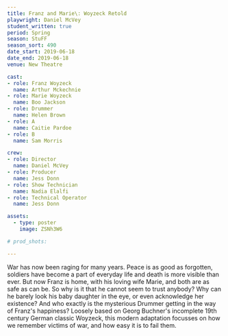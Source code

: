 ```yaml
---
title: Franz and Marie\: Woyzeck Retold
playwright: Daniel McVey
student_written: true
period: Spring
season: StuFF
season_sort: 490
date_start: 2019-06-18
date_end: 2019-06-18
venue: New Theatre

cast:
- role: Franz Woyzeck
  name: Arthur Mckechnie
- role: Marie Woyzeck
  name: Boo Jackson
- role: Drummer
  name: Helen Brown
- role: A
  name: Caitie Pardoe
- role: B
  name: Sam Morris

crew:
- role: Director
  name: Daniel McVey
- role: Producer
  name: Jess Donn
- role: Show Technician
  name: Nadia Elalfi
- role: Technical Operator
  name: Jess Donn

assets:
  - type: poster
    image: ZSNh3W6

# prod_shots:

---
```


War has now been raging for many years. Peace is as good as forgotten, soldiers have become a part of everyday life and death is more visible than ever. But now Franz is home, with his loving wife Marie, and both are as safe as can be. So why is it that he cannot seem to trust anybody? Why can he barely look his baby daughter in the eye, or even acknowledge her existence? And who exactly is the mysterious Drummer getting in the way of Franz's happiness? Loosely based on Georg Buchner's incomplete 19th century German classic Woyzeck, this modern adaptation focusses on how we remember victims of war, and how easy it is to fail them.

